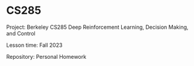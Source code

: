 # CS285

Project: Berkeley CS285 Deep Reinforcement Learning, Decision Making, and Control

Lesson time: Fall 2023

Repository: Personal Homework

